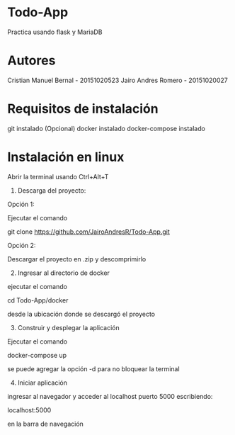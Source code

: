 # Todo-App
Practica usando flask y MariaDB

# Autores
Cristian Manuel Bernal - 20151020523
Jairo Andres Romero - 20151020027

# Requisitos de instalación
git instalado (Opcional)
docker instalado
docker-compose instalado

# Instalación en linux

Abrir la terminal usando Ctrl+Alt+T

1. Descarga del proyecto:

Opción 1: 

Ejecutar el comando

  git clone https://github.com/JairoAndresR/Todo-App.git

Opción 2:

Descargar el proyecto en .zip y descomprimirlo

2. Ingresar al directorio de docker

ejecutar el comando

  cd Todo-App/docker 

desde la ubicación donde se descargó el proyecto

3. Construir y desplegar la aplicación

Ejecutar el comando

  docker-compose up

se puede agregar la opción -d para no bloquear la terminal

4. Iniciar aplicación

ingresar al navegador y acceder al localhost puerto 5000 escribiendo:

  localhost:5000

en la barra de navegación
